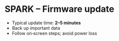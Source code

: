 # SPARK – Firmware update

- Typical update time: **2–5 minutes**
- Back up important data
- Follow on‑screen steps; avoid power loss
